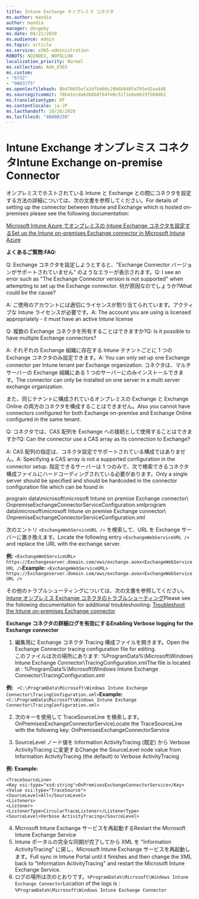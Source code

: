 ```yaml
---
title: Intune Exchange オンプレミス コネクタ
ms.author: mandia
author: mandia
manager: dougeby
ms.date: 04/21/2020
ms.audience: Admin
ms.topic: article
ms.service: o365-administration
ROBOTS: NOINDEX, NOFOLLOW
localization_priority: Normal
ms.collection: Adm_O365
ms.custom:
- "6732"
- "9003775"
ms.openlocfilehash: 8b470655efa2dfb460c29b6b840fa793ed2aa448
ms.sourcegitcommit: f8b41ecda6db0b8f64fe0c51f1e8e6619f504d61
ms.translationtype: HT
ms.contentlocale: ja-JP
ms.lasthandoff: 10/28/2020
ms.locfileid: "48808230"
---
```

# <a name="intune-exchange-on-premise-connector"></a><span data-ttu-id="1a468-102">Intune Exchange オンプレミス コネクタ</span><span class="sxs-lookup"><span data-stu-id="1a468-102">Intune Exchange on-premise Connector</span></span>

<span data-ttu-id="1a468-103">オンプレミスでホストされている Intune と Exchange との間にコネクタを設定する方法の詳細については、次の文書を参照してください。</span><span class="sxs-lookup"><span data-stu-id="1a468-103">For details of setting up the connector between Intune and Exchange which is hosted on-premises please see the following documentation:</span></span>

[<span data-ttu-id="1a468-104">Microsoft Intune Azure でオンプレミスの Intune Exchange コネクタを設定する</span><span class="sxs-lookup"><span data-stu-id="1a468-104">Set up the Intune on-premises Exchange connector in Microsoft Intune Azure</span></span>](https://docs.microsoft.com/intune/exchange-connector-install)

<span data-ttu-id="1a468-105">**よくあるご質問:**</span><span class="sxs-lookup"><span data-stu-id="1a468-105">**FAQ:**</span></span>

<span data-ttu-id="1a468-106">Q: Exchange コネクタを設定しようとすると、"Exchange Connector バージョンがサポートされていません" のようなエラーが表示されます。</span><span class="sxs-lookup"><span data-stu-id="1a468-106">Q: I see an error such as "The Exchange Connector version is not supported" when attempting to set up the Exchange connector.</span></span> <span data-ttu-id="1a468-107">何が原因なのでしょうか?</span><span class="sxs-lookup"><span data-stu-id="1a468-107">What could be the cause?</span></span>

<span data-ttu-id="1a468-108">A: ご使用のアカウントには適切にライセンスが割り当てられています。アクティブな Intune ライセンスが必要です。</span><span class="sxs-lookup"><span data-stu-id="1a468-108">A: The account you are using is licensed appropriately - it must have an active Intune license</span></span>

<span data-ttu-id="1a468-109">Q: 複数の Exchange コネクタを所有することはできますか?</span><span class="sxs-lookup"><span data-stu-id="1a468-109">Q: Is it possible to have multiple Exchange connectors?</span></span>

<span data-ttu-id="1a468-110">A: それぞれの Exchange 組織に存在する Intune テナントごとに 1 つのExchange コネクタのみ設定できます。</span><span class="sxs-lookup"><span data-stu-id="1a468-110">A: You can only set up one Exchange connector per Intune tenant per Exchange organization.</span></span> <span data-ttu-id="1a468-111">コネクタは、マルチ サーバーの Exchange 組織にある 1 つのサーバーにのみインストールできます。</span><span class="sxs-lookup"><span data-stu-id="1a468-111">The connector can only be installed on one server in a multi server exchange organization.</span></span>

<span data-ttu-id="1a468-112">また、同じテナントに構成されているオンプレミスの Exchange と Exchange Online の両方のコネクタを構成することはできません。</span><span class="sxs-lookup"><span data-stu-id="1a468-112">Also you cannot have connectors configured for both Exchange on-premise and Exchange Online configured in the same tenant.</span></span>

<span data-ttu-id="1a468-113">Q: コネクタでは、CAS 配列を Exchange への接続として使用することはできますか?</span><span class="sxs-lookup"><span data-stu-id="1a468-113">Q: Can the connector use a CAS array as its connection to Exchange?</span></span>

<span data-ttu-id="1a468-114">A: CAS 配列の指定は、コネクタ設定でサポートされている構成ではありません。</span><span class="sxs-lookup"><span data-stu-id="1a468-114">A: Specifying a CAS array is not a supported configuration in the connector setup.</span></span> <span data-ttu-id="1a468-115">指定できるサーバーは 1 つのみで、次で検索できるコネクタ構成ファイルにハードコーディングされている必要があります。</span><span class="sxs-lookup"><span data-stu-id="1a468-115">Only a single server should be specified and should be hardcoded in the connector configuration file which can be found in</span></span>

<span data-ttu-id="1a468-116">program data\microsoft\microsoft Intune on premise Exchange connector\ OnpremiseExchangeConnectorServiceConfiguration.xml</span><span class="sxs-lookup"><span data-stu-id="1a468-116">program data\microsoft\microsoft Intune on premise Exchange connector\ OnpremiseExchangeConnectorServiceConfiguration.xml</span></span>

<span data-ttu-id="1a468-117">次のエントリ ```<ExchangeWebServiceURL />``` を検索して、URL を Exchange サーバーに置き換えます。</span><span class="sxs-lookup"><span data-stu-id="1a468-117">Locate the following entry ```<ExchangeWebServiceURL />``` and replace the URL with the exchange server.</span></span>

<span data-ttu-id="1a468-118">**例:**
```<ExchangeWebServiceURL> https://Exchangeserver.domain.com/ews/exchange.asmx<ExchangeWebServiceURL />```</span><span class="sxs-lookup"><span data-stu-id="1a468-118">**Example:**
```<ExchangeWebServiceURL> https://Exchangeserver.domain.com/ews/exchange.asmx<ExchangeWebServiceURL />```</span></span>

<span data-ttu-id="1a468-119">その他のトラブルシューティングについては、次の文書を参照してください。[Intune オンプレミス Exchange コネクタのトラブルシューティング](https://support.microsoft.com/help/4471887/troubleshooting-exchange-connector-in-microsoft-intune)</span><span class="sxs-lookup"><span data-stu-id="1a468-119">Please see the following documentation for additional troubleshooting: [Troubleshoot the Intune on-premises Exchange connector](https://support.microsoft.com/help/4471887/troubleshooting-exchange-connector-in-microsoft-intune)</span></span>

<span data-ttu-id="1a468-120">**Exchange コネクタの詳細ログを有効にする**</span><span class="sxs-lookup"><span data-stu-id="1a468-120">**Enabling Verbose logging for the Exchange connector**</span></span>

1. <span data-ttu-id="1a468-121">編集用に Exchange コネクタ Tracing 構成ファイルを開きます。</span><span class="sxs-lookup"><span data-stu-id="1a468-121">Open the Exchange Connector tracing configuration file for editing.</span></span>  
<span data-ttu-id="1a468-122">このファイルは次の場所にあります: %ProgramData%\Microsoft\Windows Intune Exchange Connector\TracingConfiguration.xml</span><span class="sxs-lookup"><span data-stu-id="1a468-122">The file is located at : %ProgramData%\Microsoft\Windows Intune Exchange Connector\TracingConfiguration.xml</span></span>  

<span data-ttu-id="1a468-123">**例:**
``` <C:\ProgramData\Microsoft\Windows Intune Exchange Connector\TracingConfiguration.xml>```</span><span class="sxs-lookup"><span data-stu-id="1a468-123">**Example:**
``` <C:\ProgramData\Microsoft\Windows Intune Exchange Connector\TracingConfiguration.xml>```</span></span>
  
2. <span data-ttu-id="1a468-124">次のキーを使用して TraceSourceLine を検索します。OnPremisesExchangeConnectorService</span><span class="sxs-lookup"><span data-stu-id="1a468-124">Locate the TraceSourceLine with the following key: OnPremisesExchangeConnectorService</span></span>  
  
3. <span data-ttu-id="1a468-125">SourceLevel ノード値を Information ActivityTracing (既定) から Verbose ActivityTracing に変更する</span><span class="sxs-lookup"><span data-stu-id="1a468-125">Change the SourceLevel node value from Information ActivityTracing (the default) to Verbose ActivityTracing</span></span>  

<span data-ttu-id="1a468-126">**例:** </span><span class="sxs-lookup"><span data-stu-id="1a468-126">**Example:**</span></span>
```
<TraceSourceLine>  
<Key xsi:type="xsd:string">OnPremisesExchangeConnectorService</Key>  
<Value xsi:type="TraceSource">  
<SourceLevel>All</SourceLevel>  
<Listeners>  
<Listener>  
<ListenerType>CircularTraceListener</ListenerType>
<SourceLevel>Verbose ActivityTracing</SourceLevel>
```
4. <span data-ttu-id="1a468-127">Microsoft Intune Exchange サービスを再起動する</span><span class="sxs-lookup"><span data-stu-id="1a468-127">Restart the Microsoft Intune Exchange Service</span></span>  
5. <span data-ttu-id="1a468-128">Intune ポータルの完全な同期が完了してから XML を "Information ActivityTracing" に戻し、Microsoft Intune Exchange サービスを再起動します。</span><span class="sxs-lookup"><span data-stu-id="1a468-128">Full sync in Intune Portal until it finishes and then change the XML back to "Information ActivityTracing" and restart the Microsoft Intune Exchange Service.</span></span>  
6. <span data-ttu-id="1a468-129">ログの場所は次のとおりです。`%ProgramData%\Microsoft\Windows Intune Exchange Connector`</span><span class="sxs-lookup"><span data-stu-id="1a468-129">Location of the logs is : `%ProgramData%\Microsoft\Windows Intune Exchange Connector`</span></span>